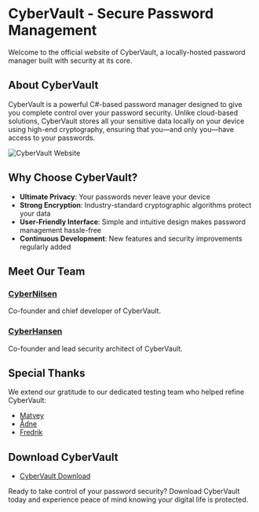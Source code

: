 # CyberVault - Secure Password Management

Welcome to the official website of CyberVault, a locally-hosted password manager built with security at its core.

## About CyberVault

CyberVault is a powerful C#-based password manager designed to give you complete control over your password security. Unlike cloud-based solutions, CyberVault stores all your sensitive data locally on your device using high-end cryptography, ensuring that you—and only you—have access to your passwords.

![CyberVault Website](https://github.com/user-attachments/assets/e90409f4-3acf-46b7-8a98-35ea9757d036)

## Why Choose CyberVault?

- **Ultimate Privacy**: Your passwords never leave your device
- **Strong Encryption**: Industry-standard cryptographic algorithms protect your data
- **User-Friendly Interface**: Simple and intuitive design makes password management hassle-free
- **Continuous Development**: New features and security improvements regularly added

## Meet Our Team

### [CyberNilsen](https://github.com/CyberNilsen)
Co-founder and chief developer of CyberVault.

### [CyberHansen](https://github.com/CyberHansen)
Co-founder and lead security architect of CyberVault.

## Special Thanks

We extend our gratitude to our dedicated testing team who helped refine CyberVault:

- [Matvey](https://github.com/JahBoiMat)
- [Ådne](https://github.com/Adnelilleskare)
- [Fredrik](https://github.com/JahnTeigen)

## Download CyberVault

- [CyberVault Download](https://cybernilsen.github.io/CyberVault-website/download.html)

Ready to take control of your password security? Download CyberVault today and experience peace of mind knowing your digital life is protected.
